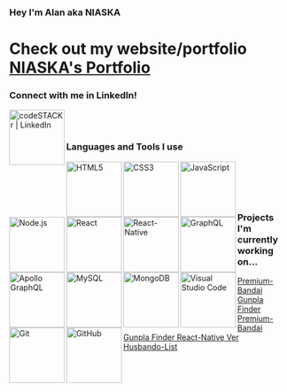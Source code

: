 ### Hey I'm Alan aka NIASKA
# Check out my website/portfolio [NIASKA's Portfolio][website]

### Connect with me in LinkedIn!
[<img align="left" alt="codeSTACKr | LinkedIn" width="100px" src="https://img.shields.io/badge/LinkedIn-0077B5?style=for-the-badge&logo=linkedin&logoColor=white" />][linkedin]

<br/>
<br/>

### Languages and Tools I use

<img align="left" alt="HTML5" width="100px" src="https://img.shields.io/badge/HTML5-E34F26?style=for-the-badge&logo=html5&logoColor=white" />
<img align="left" alt="CSS3" width="100px" src="https://img.shields.io/badge/CSS3-1572B6?style=for-the-badge&logo=css3&logoColor=white" />
<img align="left" alt="JavaScript" width="100px" src="https://img.shields.io/badge/JavaScript-323330?style=for-the-badge&logo=javascript&logoColor=F7DF1E" />
<img align="left" alt="Node.js" width="100px" src="https://img.shields.io/badge/Node.js-339933?style=for-the-badge&logo=nodedotjs&logoColor=white" />
<img align="left" alt="React" width="100px" src="https://img.shields.io/badge/React-20232A?style=for-the-badge&logo=react&logoColor=61DAFB" />
<img align="left" alt="React-Native" width="100px" src="https://img.shields.io/badge/React_Native-20232A?style=for-the-badge&logo=react&logoColor=61DAFB">
<img align="left" alt="GraphQL" width="100px" src="https://img.shields.io/badge/GraphQl-E10098?style=for-the-badge&logo=graphql&logoColor=white" />
<img align="left" alt="Apollo GraphQL" width="100px" src="https://img.shields.io/badge/Apollo%20GraphQL-311C87?&style=for-the-badge&logo=Apollo%20GraphQL&logoColor=white" />
<img align="left" alt="MySQL" width="100px" src="https://img.shields.io/badge/MySQL-00000F?style=for-the-badge&logo=mysql&logoColor=white" />
<img align="left" alt="MongoDB" width="100px" src="https://img.shields.io/badge/MongoDB-4EA94B?style=for-the-badge&logo=mongodb&logoColor=white" />
<img align="left" alt="Visual Studio Code" width="100px" src="https://img.shields.io/badge/Visual_Studio_Code-0078D4?style=for-the-badge&logo=visual%20studio%20code&logoColor=whit" />
<img align="left" alt="Git" width="100px" src="https://img.shields.io/badge/Git-F05032?style=for-the-badge&logo=git&logoColor=white" />
<img align="left" alt="GitHub" width="100px" src="https://img.shields.io/badge/GitHub-100000?style=for-the-badge&logo=github&logoColor=white" />

<br/>
<br/>
<br/>
<br/>

### Projects I'm currently working on...
[Premium-Bandai Gunpla Finder][PBGF] 
<br/>
[Premium-Bandai Gunpla Finder React-Native Ver][PBGFRN]
<br/>
[Husbando-List][HusbandoList]

[website]: https://niaskareactportfolio.herokuapp.com/
[linkedin]: https://www.linkedin.com/in/alanniaska/
[PBGF]: https://github.com/NIASKAA/premiumbandai
[PBGFRN]: https://github.com/NIASKAA/premiumnative
[HusbandoList]: https://github.com/NIASKAA/Husbando-List/

